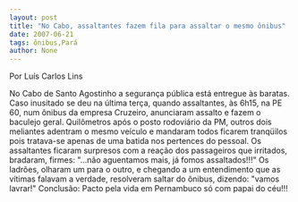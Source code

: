 ```yaml
---
layout: post
title: "No Cabo, assaltantes fazem fila para assaltar o mesmo ônibus"
date: 2007-06-21
tags: ônibus,Pará
author: None
---
```


Por Lu&iacute;s Carlos Lins

No Cabo de Santo Agostinho a seguran&ccedil;a p&uacute;blica est&aacute; entregue &agrave;s baratas.
Caso inusitado se deu na &uacute;ltima ter&ccedil;a, quando assaltantes, &agrave;s 6h15, na PE 60, num &ocirc;nibus da empresa Cruzeiro, anunciaram assalto e fazem o baculejo geral.
Quil&ocirc;metros ap&oacute;s o posto rodovi&aacute;rio da PM, outros dois meliantes adentram o mesmo ve&iacute;culo e mandaram todos ficarem tranq&uuml;ilos pois tratava-se apenas de uma batida nos pertences do pessoal. 
Os assaltantes ficaram surpresos com a rea&ccedil;&atilde;o dos passageiros que irritados, bradaram, firmes: &quot;...n&atilde;o aguentamos mais, j&aacute; fomos assaltados!!!&quot;
Os ladr&otilde;es, olharam um para o outro, e chegando a um entendimento que as v&iacute;timas falavam a verdade, resolveram saltar do &ocirc;nibus, dizendo: &quot;vamos lavrar!&quot;
Conclus&atilde;o: Pacto pela vida em Pernambuco s&oacute; com papai do c&eacute;u!!!
 